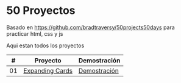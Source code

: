 # 50 Proyectos
Basado en https://github.com/bradtraversy/50projects50days para practicar html, css y js

Aqui estan todos los proyectos

|  #  | Proyecto                                                                                         | Demostración                                                             |
| :-: | ------------------------------------------------------------------------------------------------ | -------------------------------------------------------------------------|
| 01  | [Expanding Cards](https://github.com/Miller1999/50Proyectos/tree/main/1%20Expanding%20Cards)     | [Demostración](https://50-proyectos-1-expandingcards.vercel.app/)        |
